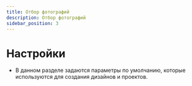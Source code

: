 ```yaml
---
title: Отбор фотографий
description: Отбор фотографий
sidebar_position: 3
---
```


# Настройки
* В данном разделе задаются параметры по умолчанию, которые используются для создания дизайнов и проектов.